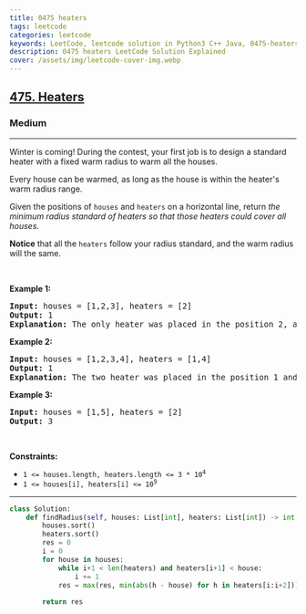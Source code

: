 ```yaml
---
title: 0475 heaters
tags: leetcode
categories: leetcode
keywords: LeetCode, leetcode solution in Python3 C++ Java, 0475-heaters solution
description: 0475 heaters LeetCode Solution Explained
cover: /assets/img/leetcode-cover-img.webp
---
```





<h2><a href="https://leetcode.com/problems/heaters/">475. Heaters</a></h2><h3>Medium</h3><hr><div><p>Winter is coming! During the contest, your first job is to design a standard heater with a fixed warm radius to warm all the houses.</p>

<p>Every house can be warmed, as long as the house is within the heater's warm radius range.&nbsp;</p>

<p>Given the positions of <code>houses</code> and <code>heaters</code> on a horizontal line, return <em>the minimum radius standard of heaters&nbsp;so that those heaters could cover all houses.</em></p>

<p><strong>Notice</strong> that&nbsp;all the <code>heaters</code> follow your radius standard, and the warm radius will the same.</p>

<p>&nbsp;</p>
<p><strong class="example">Example 1:</strong></p>

<pre><strong>Input:</strong> houses = [1,2,3], heaters = [2]
<strong>Output:</strong> 1
<strong>Explanation:</strong> The only heater was placed in the position 2, and if we use the radius 1 standard, then all the houses can be warmed.
</pre>

<p><strong class="example">Example 2:</strong></p>

<pre><strong>Input:</strong> houses = [1,2,3,4], heaters = [1,4]
<strong>Output:</strong> 1
<strong>Explanation:</strong> The two heater was placed in the position 1 and 4. We need to use radius 1 standard, then all the houses can be warmed.
</pre>

<p><strong class="example">Example 3:</strong></p>

<pre><strong>Input:</strong> houses = [1,5], heaters = [2]
<strong>Output:</strong> 3
</pre>

<p>&nbsp;</p>
<p><strong>Constraints:</strong></p>

<ul>
	<li><code>1 &lt;= houses.length, heaters.length &lt;= 3 * 10<sup>4</sup></code></li>
	<li><code>1 &lt;= houses[i], heaters[i] &lt;= 10<sup>9</sup></code></li>
</ul>
</div>

---




```python
class Solution:
    def findRadius(self, houses: List[int], heaters: List[int]) -> int:
        houses.sort()
        heaters.sort()
        res = 0
        i = 0
        for house in houses:
            while i+1 < len(heaters) and heaters[i+1] < house:
                i += 1
            res = max(res, min(abs(h - house) for h in heaters[i:i+2])) 
        
        return res
```
